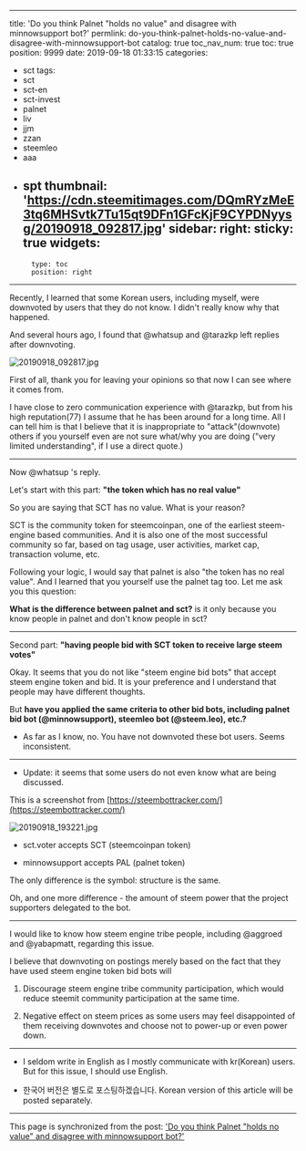 
---
title: 'Do you think Palnet "holds no value" and disagree with minnowsupport bot?'
permlink: do-you-think-palnet-holds-no-value-and-disagree-with-minnowsupport-bot
catalog: true
toc_nav_num: true
toc: true
position: 9999
date: 2019-09-18 01:33:15
categories:
- sct
tags:
- sct
- sct-en
- sct-invest
- palnet
- liv
- jjm
- zzan
- steemleo
- aaa
- spt
thumbnail: 'https://cdn.steemitimages.com/DQmRYzMeE3tq6MHSvtk7Tu15qt9DFn1GFcKjF9CYPDNyysg/20190918_092817.jpg'
sidebar:
    right:
        sticky: true
widgets:
    -
        type: toc
        position: right
---


Recently, I learned that some Korean users, including myself, were downvoted by users that they do not know. I didn't really know why that happened.

And several hours ago, I found that @whatsup and @tarazkp left replies after downvoting. 

![20190918_092817.jpg](https://cdn.steemitimages.com/DQmRYzMeE3tq6MHSvtk7Tu15qt9DFn1GFcKjF9CYPDNyysg/20190918_092817.jpg)

First of all, thank you for leaving your opinions so that now I can see where it comes from.

I have close to zero communication experience with @tarazkp, but from his high reputation(77) I assume that he has been around for a long time. All I can tell him is that I believe that it is inappropriate to "attack"(downvote) others if you yourself even are not sure what/why you are doing ("very limited understanding", if I use a direct quote.)

---

Now @whatsup 's reply.

Let's start with this part: **"the token which has no real value"**

So you are saying that SCT has no value. What is your reason? 

SCT is the community token for steemcoinpan, one of the earliest steem-engine based communities. And it is also one of the most successful community so far, based on tag usage, user activities, market cap, transaction volume, etc.

Following your logic, I would say that palnet is also "the token has no real value". And I learned that you yourself use the palnet tag too. Let me ask you this question:

**What is the difference between palnet and sct?** is it only because you know people in palnet and don't know people in sct?

---

Second part: **"having people bid with SCT token to receive large steem votes"**

Okay. It seems that you do not like "steem engine bid bots" that accept steem engine token and bid. It is your preference and I understand that people may have different thoughts.

But **have you applied the same criteria to other bid bots, including palnet bid bot (@minnowsupport), steemleo bot (@steem.leo), etc.?**

* As far as I know, no. You have not downvoted these bot users. Seems inconsistent.

---

* Update: it seems that some users do not even know what are being discussed. 

This is a screenshot from [https://steembottracker.com/](https://steembottracker.com/)
<br>

![20190918_193221.jpg](https://cdn.steemitimages.com/DQmaXLNcuuNBTwWWUuXpxyR5wZmxCoSJ89erXVHYzBQczkR/20190918_193221.jpg)
<br>

* sct.voter accepts SCT (steemcoinpan token)

* minnowsupport accepts PAL (palnet token)

The only difference is the symbol: structure is the same.

Oh, and one more difference - the amount of steem power that the project supporters delegated to the bot.

---

I would like to know how steem engine tribe people, including @aggroed and @yabapmatt, regarding this issue.

I believe that downvoting on postings merely based on the fact that they have used steem engine token bid bots will

1. Discourage steem engine tribe community participation, which would reduce steemit community participation at the same time.

2. Negative effect on steem prices as some users may feel disappointed of them receiving downvotes and choose not to power-up or even power down.

---

* I seldom write in English as I mostly communicate with kr(Korean) users. But for this issue, I should use English.

* 한국어 버전은 별도로 포스팅하겠습니다. Korean version of this article will be posted separately.

- - -

This page is synchronized from the post: ['Do you think Palnet "holds no value" and disagree with minnowsupport bot?'](https://steemit.com/@glory7/do-you-think-palnet-holds-no-value-and-disagree-with-minnowsupport-bot)
